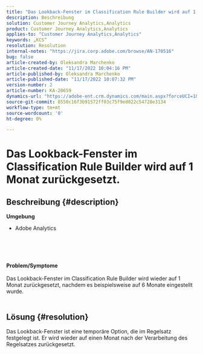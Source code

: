 ```yaml
---
title: "Das Lookback-Fenster im Classification Rule Builder wird auf 1 Monat zurückgesetzt."
description: Beschreibung
solution: Customer Journey Analytics,Analytics
product: Customer Journey Analytics,Analytics
applies-to: "Customer Journey Analytics,Analytics"
keywords: „KCS“
resolution: Resolution
internal-notes: "https://jira.corp.adobe.com/browse/AN-170516"
bug: false
article-created-by: Oleksandra Marchenko
article-created-date: "11/17/2022 10:04:16 PM"
article-published-by: Oleksandra Marchenko
article-published-date: "11/17/2022 10:07:32 PM"
version-number: 2
article-number: KA-20659
dynamics-url: "https://adobe-ent.crm.dynamics.com/main.aspx?forceUCI=1&pagetype=entityrecord&etn=knowledgearticle&id=3d8e4cc5-c366-ed11-9561-6045bd006b25"
source-git-commit: 8550c16f3b91572ff03c75f9ed022c54728e3134
workflow-type: tm+mt
source-wordcount: '0'
ht-degree: 0%

---
```


# Das Lookback-Fenster im Classification Rule Builder wird auf 1 Monat zurückgesetzt.

## Beschreibung {#description}

<b>Umgebung </b>
- Adobe Analytics

<br><br> <br><br><b>Problem/Symptome</b><br><br>Das Lookback-Fenster im Classification Rule Builder wird wieder auf 1 Monat zurückgesetzt, nachdem es beispielsweise auf 6 Monate eingestellt wurde.
<br> 

## Lösung {#resolution}


Das Lookback-Fenster ist eine temporäre Option, die im Regelsatz festgelegt ist. Er wird wieder auf einen Monat nach der Verarbeitung des Regelsatzes zurückgesetzt.
